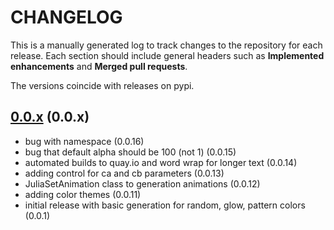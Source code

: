 # CHANGELOG

This is a manually generated log to track changes to the repository for each release. 
Each section should include general headers such as **Implemented enhancements** 
and **Merged pull requests**. 

The versions coincide with releases on pypi.

## [0.0.x](https://github.com/vsoch/juliart/tree/master) (0.0.x)
 - bug with namespace (0.0.16)
 - bug that default alpha should be 100 (not 1) (0.0.15)
 - automated builds to quay.io and word wrap for longer text (0.0.14)
 - adding control for ca and cb parameters (0.0.13)
 - JuliaSetAnimation class to generation animations (0.0.12)
 - adding color themes (0.0.11)
 - initial release with basic generation for random, glow, pattern colors (0.0.1)

